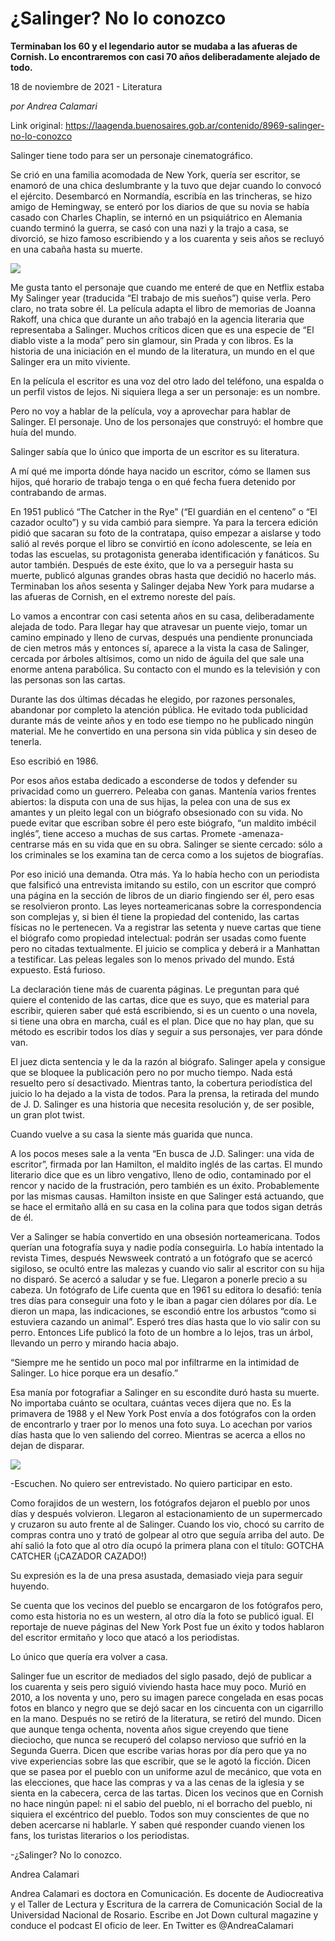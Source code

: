 # ¿Salinger? No lo conozco

**Terminaban los 60 y el legendario autor se mudaba a las afueras de Cornish. Lo encontraremos con casi 70 años deliberadamente alejado de todo.**

18 de noviembre de 2021 - Literatura

_por Andrea Calamari_

Link original: https://laagenda.buenosaires.gob.ar/contenido/8969-salinger-no-lo-conozco



Salinger tiene todo para ser un personaje cinematográfico.




Se crió en una familia acomodada de New York, quería ser escritor, se enamoró de una chica deslumbrante y la tuvo que dejar cuando lo convocó el ejército. Desembarcó en Normandía, escribía en las trincheras, se hizo amigo de Hemingway, se enteró por los diarios de que su novia se había casado con Charles Chaplin, se internó en un psiquiátrico en Alemania cuando terminó la guerra, se casó con una nazi y la trajo a casa, se divorció, se hizo famoso escribiendo y a los cuarenta y seis años se recluyó en una cabaña hasta su muerte.




![](https://cdn.feater.me/files/images/115367/952a749c-59db-4f77-b9d5-4440a09135a7.jpeg)




Me gusta tanto el personaje que cuando me enteré de que en Netflix estaba My Salinger year (traducida “El trabajo de mis sueños”) quise verla. Pero claro, no trata sobre él. La película adapta el libro de memorias de Joanna Rakoff, una chica que durante un año trabajó en la agencia literaria que representaba a Salinger. Muchos críticos dicen que es una especie de “El diablo viste a la moda” pero sin glamour, sin Prada y con libros. Es la historia de una iniciación en el mundo de la literatura, un mundo en el que Salinger era un mito viviente.




En la película el escritor es una voz del otro lado del teléfono, una espalda o un perfil vistos de lejos. Ni siquiera llega a ser un personaje: es un nombre.




Pero no voy a hablar de la película, voy a aprovechar para hablar de Salinger. El personaje. Uno de los personajes que construyó: el hombre que huía del mundo.




Salinger sabía que lo único que importa de un escritor es su literatura.




A mí qué me importa dónde haya nacido un escritor, cómo se llamen sus hijos, qué horario de trabajo tenga o en qué fecha fuera detenido por contrabando de armas.




En 1951 publicó “The Catcher in the Rye” (“El guardián en el centeno” o “El cazador oculto”) y su vida cambió para siempre. Ya para la tercera edición pidió que sacaran su foto de la contratapa, quiso empezar a aislarse y todo salió al revés porque el libro se convirtió en ícono adolescente, se leía en todas las escuelas, su protagonista generaba identificación y fanáticos. Su autor también. Después de este éxito, que lo va a perseguir hasta su muerte, publicó algunas grandes obras hasta que decidió no hacerlo más. Terminaban los años sesenta y Salinger dejaba New York para mudarse a las afueras de Cornish, en el extremo noreste del país.




Lo vamos a encontrar con casi setenta años en su casa, deliberadamente alejada de todo. Para llegar hay que atravesar un puente viejo, tomar un camino empinado y lleno de curvas, después una pendiente pronunciada de cien metros más y entonces sí, aparece a la vista la casa de Salinger, cercada por árboles altísimos, como un nido de águila del que sale una enorme antena parabólica. Su contacto con el mundo es la televisión y con las personas son las cartas.




Durante las dos últimas décadas he elegido, por razones personales, abandonar por completo la atención pública. He evitado toda publicidad durante más de veinte años y en todo ese tiempo no he publicado ningún material. Me he convertido en una persona sin vida pública y sin deseo de tenerla.




Eso escribió en 1986.




Por esos años estaba dedicado a esconderse de todos y defender su privacidad como un guerrero. Peleaba con ganas. Mantenía varios frentes abiertos: la disputa con una de sus hijas, la pelea con una de sus ex amantes y un pleito legal con un biógrafo obsesionado con su vida. No puede evitar que escriban sobre él pero este biógrafo, “un maldito imbécil inglés”, tiene acceso a muchas de sus cartas. Promete -amenaza- centrarse más en su vida que en su obra. Salinger se siente cercado: sólo a los criminales se los examina tan de cerca como a los sujetos de biografías.




Por eso inició una demanda. Otra más. Ya lo había hecho con un periodista que falsificó una entrevista imitando su estilo, con un escritor que compró una página en la sección de libros de un diario fingiendo ser él, pero esas se resolvieron pronto. Las leyes norteamericanas sobre la correspondencia son complejas y, si bien él tiene la propiedad del contenido, las cartas físicas no le pertenecen. Va a registrar las setenta y nueve cartas que tiene el biógrafo como propiedad intelectual: podrán ser usadas como fuente pero no citadas textualmente. El juicio se complica y deberá ir a Manhattan a testificar. Las peleas legales son lo menos privado del mundo. Está expuesto. Está furioso.




La declaración tiene más de cuarenta páginas. Le preguntan para qué quiere el contenido de las cartas, dice que es suyo, que es material para escribir, quieren saber qué está escribiendo, si es un cuento o una novela, si tiene una obra en marcha, cuál es el plan. Dice que no hay plan, que su método es escribir todos los días y seguir a sus personajes, ver para dónde van.




El juez dicta sentencia y le da la razón al biógrafo. Salinger apela y consigue que se bloquee la publicación pero no por mucho tiempo. Nada está resuelto pero sí desactivado. Mientras tanto, la cobertura periodística del juicio lo ha dejado a la vista de todos. Para la prensa, la retirada del mundo de J. D. Salinger es una historia que necesita resolución y, de ser posible, un gran plot twist.




Cuando vuelve a su casa la siente más guarida que nunca.




A los pocos meses sale a la venta “En busca de J.D. Salinger: una vida de escritor”, firmada por Ian Hamilton, el maldito inglés de las cartas. El mundo literario dice que es un libro vengativo, lleno de odio, contaminado por el rencor y nacido de la frustración, pero también es un éxito. Probablemente por las mismas causas. Hamilton insiste en que Salinger está actuando, que se hace el ermitaño allá en su casa en la colina para que todos sigan detrás de él.




Ver a Salinger se había convertido en una obsesión norteamericana. Todos querían una fotografía suya y nadie podía conseguirla. Lo había intentado la revista Times, después Newsweek contrató a un fotógrafo que se acercó sigiloso, se ocultó entre las malezas y cuando vio salir al escritor con su hija no disparó. Se acercó a saludar y se fue. Llegaron a ponerle precio a su cabeza. Un fotógrafo de Life cuenta que en 1961 su editora lo desafió: tenía tres días para conseguir una foto y le iban a pagar cien dólares por día. Le dieron un mapa, las indicaciones, se escondió entre los arbustos “como si estuviera cazando un animal”. Esperó tres días hasta que lo vio salir con su perro. Entonces Life publicó la foto de un hombre a lo lejos, tras un árbol, llevando un perro y mirando hacia abajo.




“Siempre me he sentido un poco mal por infiltrarme en la intimidad de Salinger. Lo hice porque era un desafío.”




Esa manía por fotografiar a Salinger en su escondite duró hasta su muerte. No importaba cuánto se ocultara, cuántas veces dijera que no. Es la primavera de 1988 y el New York Post envía a dos fotógrafos con la orden de encontrarlo y traer por lo menos una foto suya. Lo acechan por varios días hasta que lo ven saliendo del correo. Mientras se acerca a ellos no dejan de disparar.




![](https://cdn.feater.me/files/images/115369/0ad1af26-6825-40c3-a4e3-7881f0457f9d.jpeg)




-Escuchen. No quiero ser entrevistado. No quiero participar en esto.




Como forajidos de un western, los fotógrafos dejaron el pueblo por unos días y después volvieron. Llegaron al estacionamiento de un supermercado y cruzaron su auto frente al de Salinger. Cuando los vio, chocó su carrito de compras contra uno y trató de golpear al otro que seguía arriba del auto. De ahí salió la foto que al otro día ocupó la primera plana con el título: GOTCHA CATCHER (¡CAZADOR CAZADO!)




Su expresión es la de una presa asustada, demasiado vieja para seguir huyendo.




Se cuenta que los vecinos del pueblo se encargaron de los fotógrafos pero, como esta historia no es un western, al otro día la foto se publicó igual. El reportaje de nueve páginas del New York Post fue un éxito y todos hablaron del escritor ermitaño y loco que atacó a los periodistas.




Lo único que quería era volver a casa.




Salinger fue un escritor de mediados del siglo pasado, dejó de publicar a los cuarenta y seis pero siguió viviendo hasta hace muy poco. Murió en 2010, a los noventa y uno, pero su imagen parece congelada en esas pocas fotos en blanco y negro que se dejó sacar en los cincuenta con un cigarrillo en la mano. Después no se retiró de la literatura, se retiró del mundo. Dicen que aunque tenga ochenta, noventa años sigue creyendo que tiene dieciocho, que nunca se recuperó del colapso nervioso que sufrió en la Segunda Guerra. Dicen que escribe varias horas por día pero que ya no vive experiencias sobre las que escribir, que se le agotó la ficción. Dicen que se pasea por el pueblo con un uniforme azul de mecánico, que vota en las elecciones, que hace las compras y va a las cenas de la iglesia y se sienta en la cabecera, cerca de las tartas. Dicen los vecinos que en Cornish no hace ningún papel: ni el sabio del pueblo, ni el borracho del pueblo, ni siquiera el excéntrico del pueblo. Todos son muy conscientes de que no deben acercarse ni hablarle. Y saben qué responder cuando vienen los fans, los turistas literarios o los periodistas.




-¿Salinger? No lo conozco.




Andrea Calamari




Andrea Calamari es doctora en Comunicación. Es docente de Audiocreativa y el Taller de Lectura y Escritura de la carrera de Comunicación Social de la Universidad Nacional de Rosario. Escribe en Jot Down cultural magazine y conduce el podcast El oficio de leer. En Twitter es @AndreaCalamari




